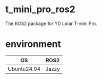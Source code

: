 # t_mini_pro_ros2
The ROS2 package for YD Lidar T-mini Pro.

# environment
|OS|ROS2|
|:--:|:--:|
|Ubuntu24.04|Jazzy|
